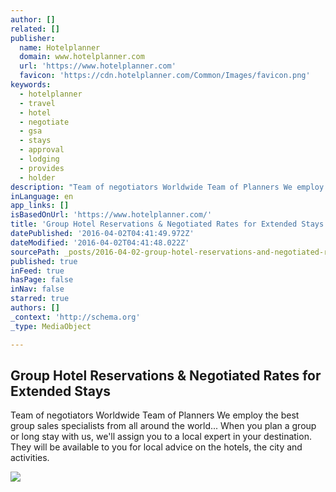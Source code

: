 ```yaml
---
author: []
related: []
publisher:
  name: Hotelplanner
  domain: www.hotelplanner.com
  url: 'https://www.hotelplanner.com'
  favicon: 'https://cdn.hotelplanner.com/Common/Images/favicon.png'
keywords:
  - hotelplanner
  - travel
  - hotel
  - negotiate
  - gsa
  - stays
  - approval
  - lodging
  - provides
  - holder
description: "Team of negotiators Worldwide Team of Planners We employ the best group sales specialists from all around the world... When you plan a group or long stay with us, we'll assign you to a local expert in your destination. They will be available to you for local advice on the hotels, the city and activities."
inLanguage: en
app_links: []
isBasedOnUrl: 'https://www.hotelplanner.com/'
title: 'Group Hotel Reservations & Negotiated Rates for Extended Stays'
datePublished: '2016-04-02T04:41:49.972Z'
dateModified: '2016-04-02T04:41:48.022Z'
sourcePath: _posts/2016-04-02-group-hotel-reservations-and-negotiated-rates-for-extended-sta.md
published: true
inFeed: true
hasPage: false
inNav: false
starred: true
authors: []
_context: 'http://schema.org'
_type: MediaObject

---
```

<article style=""><h1>Group Hotel Reservations &amp; Negotiated Rates for Extended Stays</h1><p>Team of negotiators Worldwide Team of Planners We employ the best group sales specialists from all around the world... When you plan a group or long stay with us, we'll assign you to a local expert in your destination. They will be available to you for local advice on the hotels, the city and activities.</p><img src="http://cdn.hotelplanner.com/Common/Images/HotelPlanner.png" /></article>